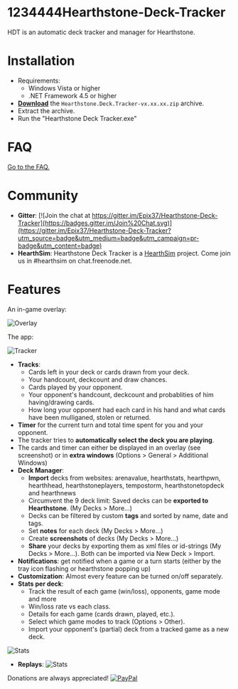 1234444Hearthstone-Deck-Tracker
========================
HDT is an automatic deck tracker and manager for Hearthstone.

Installation
=========
- Requirements:
  - Windows Vista or higher
  - .NET Framework 4.5 or higher
- [__Download__](https://github.com/Epix37/Hearthstone-Deck-Tracker/releases) the `Hearthstone.Deck.Tracker-vx.xx.xx.zip` archive.
- Extract the archive.
- Run the "Hearthstone Deck Tracker.exe"
 

FAQ
=========
[Go to the FAQ.](https://github.com/Epix37/Hearthstone-Deck-Tracker/wiki/FAQ)


Community
=========
- **Gitter**: [![Join the chat at https://gitter.im/Epix37/Hearthstone-Deck-Tracker](https://badges.gitter.im/Join%20Chat.svg)](https://gitter.im/Epix37/Hearthstone-Deck-Tracker?utm_source=badge&utm_medium=badge&utm_campaign=pr-badge&utm_content=badge)  
- **HearthSim**: Hearthstone Deck Tracker is a [HearthSim](http://hearthsim.info) project. Come join us in #hearthsim on chat.freenode.net.

Features
=========
An in-game overlay:

![Overlay](http://i.imgur.com/EWd6Ung.jpg "The overlay")

The app: 

![Tracker](http://i.imgur.com/FE7Xwxl.png "The tracker")

- **Tracks**:
  - Cards left in your deck or cards drawn from your deck.
  - Your handcount, deckcount and draw chances.
  - Cards played by your opponent.
  - Your opponent's handcount, deckcount and probablities of him having/drawing cards.
  - How long your opponent had each card in his hand and what cards have been mulliganed, stolen or returned.  
- **Timer** for the current turn and total time spent for you and your opponent.  
- The tracker tries to **automatically select the deck you are playing**.  
- The cards and timer can either be displayed in an overlay (see screenshot) or in **extra windows** (Options > General > Additional Windows)  
- **Deck Manager**:
  - **Import** decks from websites: arenavalue, hearthstats, hearthpwn, hearthhead, hearthstoneplayers, tempostorm, hearthstonetopdeck and hearthnews  
  - Circumvent the 9 deck limit: Saved decks can be **exported to Hearthstone**. (My Decks > More...)   
  - Decks can be filtered by custom **tags** and sorted by name, date and tags.  
  - Set **notes** for each deck (My Decks > More...)  
  - Create **screenshots** of decks (My Decks > More...)  
  - **Share** your decks by exporting them as xml files or id-strings (My Decks > More...). Both can be imported via New Deck > Import.  
- **Notifications**: get notified when a game or a turn starts (either by the tray icon flashing or hearthstone popping up)  
- **Customization**: Almost every feature can be turned on/off separately.
- **Stats per deck**:
  - Track the result of each game (win/loss), opponents, game mode and more
  - Win/loss rate vs each class.
  - Details for each game (cards drawn, played, etc.).
  - Select which game modes to track (Options > Other).  
  - Import your opponent's (partial) deck from a tracked game as a new deck.

![Stats](http://i.imgur.com/Wke3Cuw.png "Deck stats")

- **Replays**:
![Stats](http://i.imgur.com/tuxOFmg.png "Deck stats")


Donations are always appreciated!
[![PayPal](https://www.paypalobjects.com/en_US/i/btn/btn_donate_SM.gif)](https://www.paypal.com/cgi-bin/webscr?cmd=_s-xclick&hosted_button_id=PZDMUT88NLFYJ)
